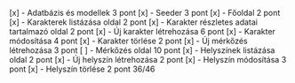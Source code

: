 [x] - Adatbázis és modellek 3 pont
[x] - Seeder 3 pont
[x] - Főoldal 2 pont
[x] - Karakterek listázása oldal 2 pont
[x] - Karakter részletes adatai tartalmazó oldal 2 pont
[x] - Új karakter létrehozása 6 pont
[x] - Karakter módosítása 4 pont
[x] - Karakter törlése 2 pont
[x] - Új mérkőzés létrehozása 3 pont
[ ] - Mérkőzés oldal 10 pont
[x] - Helyszínek listázása oldal 2 pont
[x] - Új helyszín létrehozása 2 pont
[x] - Helyszín módosítása 3 pont
[x] - Helyszín törlése 2 pont
36/46